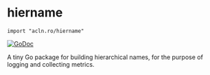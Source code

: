 hiername
========

`import "acln.ro/hiername"`

[![GoDoc](https://godoc.org/acln.ro/hiername?status.svg)](https://godoc.org/acln.ro/hiername)

A tiny Go package for building hierarchical names, for the purpose
of logging and collecting metrics.
